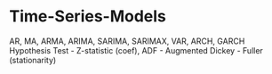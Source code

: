# Time-Series-Models
AR, MA, ARMA, ARIMA, SARIMA, SARIMAX, VAR, ARCH, GARCH<br>
Hypothesis Test - Z-statistic (coef), ADF - Augmented Dickey - Fuller (stationarity)
